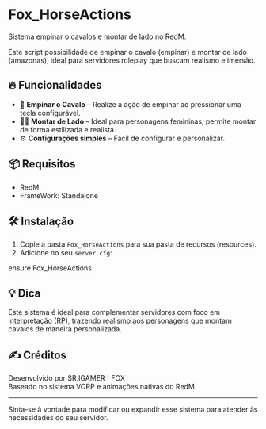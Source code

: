 # Fox_HorseActions

Sistema empinar o cavalos e montar de lado no RedM.

Este script  possibilidade de empinar o cavalo (empinar) e montar de lado (amazonas), ideal para servidores roleplay que buscam realismo e imersão.

## 🔥 Funcionalidades

- 🐎 **Empinar o Cavalo** – Realize a ação de empinar ao pressionar uma tecla configurável.
- 🧍‍♀️ **Montar de Lado** – Ideal para personagens femininas, permite montar de forma estilizada e realista.
- ⚙️ **Configurações simples** – Fácil de configurar e personalizar.

## 📦 Requisitos

- RedM
- FrameWork: Standalone

## 🛠️ Instalação

1. Copie a pasta `Fox_HorseActions` para sua pasta de recursos (resources).
2. Adicione no seu `server.cfg`:

ensure Fox_HorseActions

## 💡 Dica

Este sistema é ideal para complementar servidores com foco em interpretação (RP), trazendo realismo aos personagens que montam cavalos de maneira personalizada.

## ✍️ Créditos

Desenvolvido por SR.IGAMER | FOX  
Baseado no sistema VORP e animações nativas do RedM.

---

Sinta-se à vontade para modificar ou expandir esse sistema para atender às necessidades do seu servidor.
